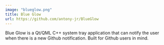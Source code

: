 ```yaml
---
image: "blueglow.png"
title: Blue Glow
url: https://github.com/antony-jr/BlueGlow
---
```


Blue Glow is a Qt/QML C++ system tray application that can notify the user when 
there is a new Github notification. Built for Github users in mind.
